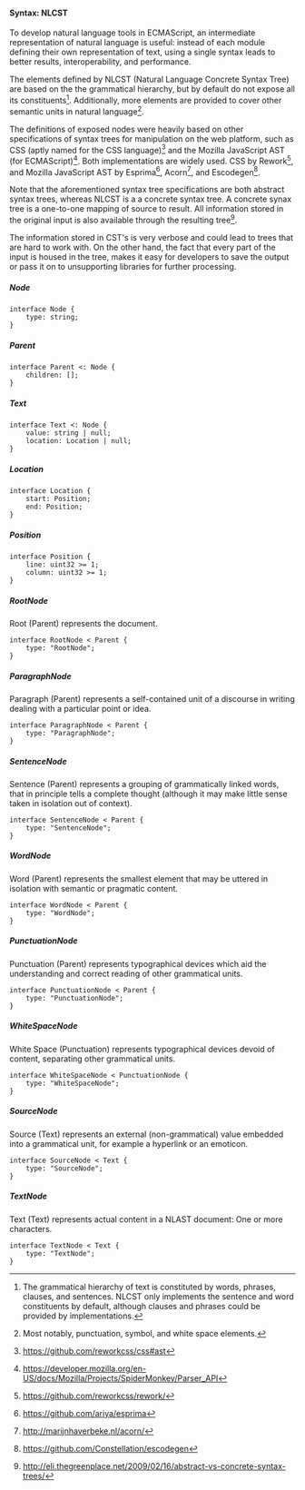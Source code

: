 #### Syntax: NLCST

To develop natural language tools in ECMAScript, an intermediate representation of natural language is useful: instead of each module defining their own representation of text, using a single syntax leads to better results, interoperability, and performance.

The elements defined by NLCST (Natural Language Concrete Syntax Tree) are based on the the grammatical hierarchy, but by default do not expose all its constituents[^1]. Additionally, more elements are provided to cover other semantic units in natural language[^2].

The definitions of exposed nodes were heavily based on other specifications of syntax trees for manipulation on the web platform, such as CSS (aptly named for the CSS language)[^3] and the Mozilla JavaScript AST (for ECMAScript)[^4]. Both implementations are widely used. CSS by Rework[^5], and Mozilla JavaScript AST by Esprima[^6], Acorn[^7], and Escodegen[^8].

Note that the aforementioned syntax tree specifications are both abstract syntax trees, whereas NLCST is a a concrete syntax tree. A concrete synax tree is a one-to-one mapping of source to result. All information stored in the original input is also available through the resulting tree[^9].

The information stored in CST's is very verbose and could lead to trees that are hard to work with. On the other hand, the fact that every part of the input is housed in the tree, makes it easy for developers to save the output or pass it on to unsupporting libraries for further processing.

##### Node
```idl
interface Node {
    type: string;
}
```

##### Parent
```idl
interface Parent <: Node {
    children: [];
}
```

##### Text
```idl
interface Text <: Node {
    value: string | null;
    location: Location | null;
}
```

##### Location
```idl
interface Location {
    start: Position;
    end: Position;
}
```

##### Position
```idl
interface Position {
    line: uint32 >= 1;
    column: uint32 >= 1;
}
```

##### RootNode
Root (Parent) represents the document.

```idl
interface RootNode < Parent {
    type: "RootNode";
}
```

##### ParagraphNode
Paragraph (Parent) represents a self-contained unit of a discourse in writing dealing with a particular point or idea.

```idl
interface ParagraphNode < Parent {
    type: "ParagraphNode";
}
```

##### SentenceNode
Sentence (Parent) represents a grouping of grammatically linked words, that in principle tells a complete thought (although it may make little sense taken in isolation out of context).

```idl
interface SentenceNode < Parent {
    type: "SentenceNode";
}
```

##### WordNode
Word (Parent) represents the smallest element that may be uttered in isolation with semantic or pragmatic content.

```idl
interface WordNode < Parent {
    type: "WordNode";
}
```

##### PunctuationNode
Punctuation (Parent) represents typographical devices which aid the understanding and correct reading of other grammatical units.

```idl
interface PunctuationNode < Parent {
    type: "PunctuationNode";
}
```

##### WhiteSpaceNode
White Space (Punctuation) represents typographical devices devoid of content, separating other grammatical units.

```idl
interface WhiteSpaceNode < PunctuationNode {
    type: "WhiteSpaceNode";
}
```

##### SourceNode
Source (Text) represents an external (non-grammatical) value embedded into a grammatical unit, for example a hyperlink or an emoticon.

```idl
interface SourceNode < Text {
    type: "SourceNode";
}
```

##### TextNode
Text (Text) represents actual content in a NLAST document: One or more characters.

```idl
interface TextNode < Text {
    type: "TextNode";
}
```

[^1]: The grammatical hierarchy of text is constituted by words, phrases, clauses, and sentences. NLCST only implements the sentence and word constituents by default, although clauses and phrases could be provided by implementations.

[^2]: Most notably, punctuation, symbol, and white space elements.

[^3]: https://github.com/reworkcss/css#ast

[^4]: https://developer.mozilla.org/en-US/docs/Mozilla/Projects/SpiderMonkey/Parser_API

[^5]: https://github.com/reworkcss/rework/

[^6]: https://github.com/ariya/esprima

[^7]: http://marijnhaverbeke.nl/acorn/

[^8]: https://github.com/Constellation/escodegen

[^9]: http://eli.thegreenplace.net/2009/02/16/abstract-vs-concrete-syntax-trees/
